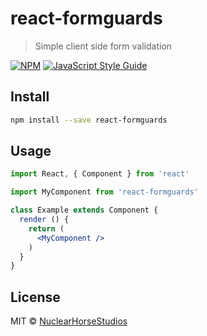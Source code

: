 # react-formguards

> Simple client side form validation

[![NPM](https://img.shields.io/npm/v/react-formguards.svg)](https://www.npmjs.com/package/react-formguards) [![JavaScript Style Guide](https://img.shields.io/badge/code_style-standard-brightgreen.svg)](https://standardjs.com)

## Install

```bash
npm install --save react-formguards
```

## Usage

```jsx
import React, { Component } from 'react'

import MyComponent from 'react-formguards'

class Example extends Component {
  render () {
    return (
      <MyComponent />
    )
  }
}
```

## License

MIT © [NuclearHorseStudios](https://github.com/NuclearHorseStudios)
